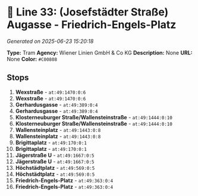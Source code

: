 # 🚊 Line 33: (Josefstädter Straße) Augasse - Friedrich-Engels-Platz

*Generated on 2025-06-23 15:20:18*

**Type:** Tram
**Agency:** Wiener Linien GmbH & Co KG
**Description:** None
**URL:** None
**Color:** `#C00808`

## Stops

1. **Wexstraße** - `at:49:1470:0:6`
2. **Wexstraße** - `at:49:1470:0:6`
3. **Gerhardusgasse** - `at:49:389:0:4`
4. **Gerhardusgasse** - `at:49:389:0:4`
5. **Klosterneuburger Straße/Wallensteinstraße** - `at:49:1444:0:10`
6. **Klosterneuburger Straße/Wallensteinstraße** - `at:49:1444:0:10`
7. **Wallensteinplatz** - `at:49:1443:0:8`
8. **Wallensteinplatz** - `at:49:1443:0:8`
9. **Brigittaplatz** - `at:49:170:0:1`
10. **Brigittaplatz** - `at:49:170:0:1`
11. **Jägerstraße U** - `at:49:1667:0:5`
12. **Jägerstraße U** - `at:49:1667:0:5`
13. **Höchstädtplatz** - `at:49:569:0:5`
14. **Höchstädtplatz** - `at:49:569:0:5`
15. **Friedrich-Engels-Platz** - `at:49:363:0:4`
16. **Friedrich-Engels-Platz** - `at:49:363:0:4`
